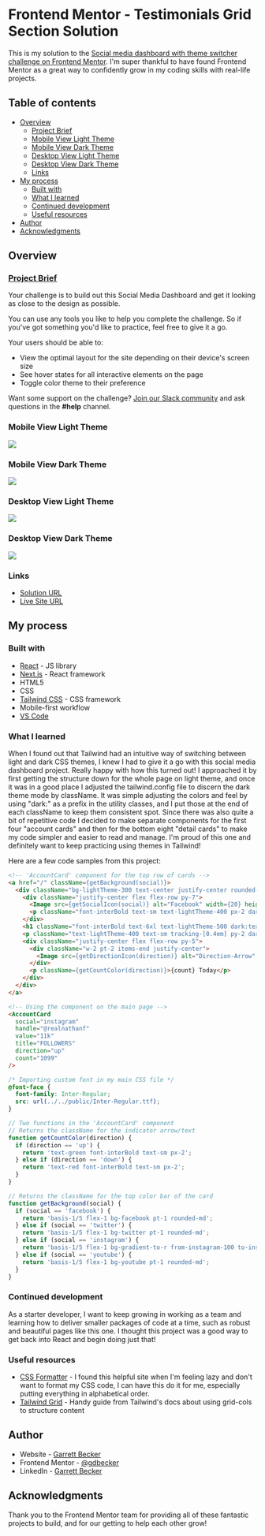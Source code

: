 # Frontend Mentor - Testimonials Grid Section Solution

This is my solution to the [Social media dashboard with theme switcher challenge on Frontend Mentor](https://www.frontendmentor.io/challenges/social-media-dashboard-with-theme-switcher-6oY8ozp_H). I'm super thankful to have found Frontend Mentor as a great way to confidently grow in my coding skills with real-life projects. 

## Table of contents

- [Overview](#overview)
  - [Project Brief](#project-brief)
  - [Mobile View Light Theme](#mobile-view-light-theme)
  - [Mobile View Dark Theme](#mobile-view-dark-theme)
  - [Desktop View Light Theme](#desktop-view-light-theme)
  - [Desktop View Dark Theme](#desktop-view-dark-theme)
  - [Links](#links)
- [My process](#my-process)
  - [Built with](#built-with)
  - [What I learned](#what-i-learned)
  - [Continued development](#continued-development)
  - [Useful resources](#useful-resources)
- [Author](#author)
- [Acknowledgments](#acknowledgments)

## Overview

### [Project Brief](./project%20brief/)

Your challenge is to build out this Social Media Dashboard and get it looking as close to the design as possible.

You can use any tools you like to help you complete the challenge. So if you've got something you'd like to practice, feel free to give it a go.

Your users should be able to:

- View the optimal layout for the site depending on their device's screen size
- See hover states for all interactive elements on the page
- Toggle color theme to their preference

Want some support on the challenge? [Join our Slack community](https://www.frontendmentor.io/slack) and ask questions in the **#help** channel.

### Mobile View Light Theme

![](./social-media-dashboard-mobile-light.jpg)

### Mobile View Dark Theme

![](./social-media-dashboard-mobile-dark.jpg)

### Desktop View Light Theme

![](./social-media-dashboard-desktop-light.jpg)

### Desktop View Dark Theme

![](./social-media-dashboard-desktop-dark.jpg)


### Links

- [Solution URL]()
- [Live Site URL](https://social-media-dashboard-gdbecker.netlify.app)

## My process

### Built with

- [React](https://reactjs.org/) - JS library
- [Next.js](https://nextjs.org) - React framework
- HTML5
- CSS
- [Tailwind CSS](https://tailwindcss.com) - CSS framework
- Mobile-first workflow
- [VS Code](https://code.visualstudio.com)

### What I learned

When I found out that Tailwind had an intuitive way of switching between light and dark CSS themes, I knew I had to give it a go with this social media dashboard project. Really happy with how this turned out! I approached it by first getting the structure down for the whole page on light theme, and once it was in a good place I adjusted the tailwind.config file to discern the dark theme mode by className. It was simple adjusting the colors and feel by using "dark:" as a prefix in the utility classes, and I put those at the end of each className to keep them consistent spot. Since there was also quite a bit of repetitive code I decided to make separate components for the first four "account cards" and then for the bottom eight "detail cards" to make my code simpler and easier to read and manage. I'm proud of this one and definitely want to keep practicing using themes in Tailwind!

Here are a few code samples from this project:

```html
<!-- 'AccountCard' component for the top row of cards -->
<a href="/" className={getBackground(social)}>
  <div className="bg-lightTheme-300 text-center justify-center rounded-bl-md rounded-br-md hover:bg-lightToggle dark:bg-darkTheme-300 dark:hover:bg-lightTheme-400">
    <div className="justify-center flex flex-row py-7">
      <Image src={getSocialIcon(social)} alt="Facebook" width={20} height={20}/>
      <p className="font-interBold text-sm text-lightTheme-400 px-2 dark:text-darkTheme-400">{handle}</p>
    </div>
    <h1 className="font-interBold text-6xl text-lightTheme-500 dark:text-darkTheme-500">{value}</h1>
    <p className="text-lightTheme-400 text-sm tracking-[0.4em] py-2 dark:text-darkTheme-400">{title}</p>
    <div className="justify-center flex flex-row py-5">
      <div className="w-2 pt-2 items-end justify-center">
        <Image src={getDirectionIcon(direction)} alt="Direction-Arrow" width={10} height={0}/>
      </div>
      <p className={getCountColor(direction)}>{count} Today</p>
    </div>
  </div>
</a>

<!-- Using the component on the main page -->
<AccountCard 
  social="instagram"
  handle="@realnathanf"
  value="11k"
  title="FOLLOWERS"
  direction="up"
  count="1099"
/>
```

```css
/* Importing custom font in my main CSS file */
@font-face {
  font-family: Inter-Regular;
  src: url(../../public/Inter-Regular.ttf);
}
```

```js
// Two functions in the 'AccountCard' component
// Returns the className for the indicator arrow/text
function getCountColor(direction) {
  if (direction == 'up') {
    return 'text-green font-interBold text-sm px-2';
  } else if (direction == 'down') {
    return 'text-red font-interBold text-sm px-2';
  }
}

// Returns the className for the top color bar of the card
function getBackground(social) {
  if (social == 'facebook') {
    return 'basis-1/5 flex-1 bg-facebook pt-1 rounded-md';
  } else if (social == 'twitter') {
    return 'basis-1/5 flex-1 bg-twitter pt-1 rounded-md';
  } else if (social == 'instagram') {
    return 'basis-1/5 flex-1 bg-gradient-to-r from-instagram-100 to-instagram-200 pt-1 rounded-md';
  } else if (social == 'youtube') {
    return 'basis-1/5 flex-1 bg-youtube pt-1 rounded-md';
  }
}
```

### Continued development

As a starter developer, I want to keep growing in working as a team and learning how to deliver smaller packages of code at a time, such as robust and beautiful pages like this one. I thought this project was a good way to get back into React and begin doing just that!

### Useful resources

- [CSS Formatter](http://www.lonniebest.com/FormatCSS/) - I found this helpful site when I'm feeling lazy and don't want to format my CSS code, I can have this do it for me, especially putting everything in alphabetical order.
- [Tailwind Grid](https://tailwindcss.com/docs/grid-template-columns) - Handy guide from Tailwind's docs about using grid-cols to structure content

## Author

- Website - [Garrett Becker]()
- Frontend Mentor - [@gdbecker](https://www.frontendmentor.io/profile/gdbecker)
- LinkedIn - [Garrett Becker](https://www.linkedin.com/in/garrett-becker-923b4a106/)

## Acknowledgments

Thank you to the Frontend Mentor team for providing all of these fantastic projects to build, and for our getting to help each other grow!